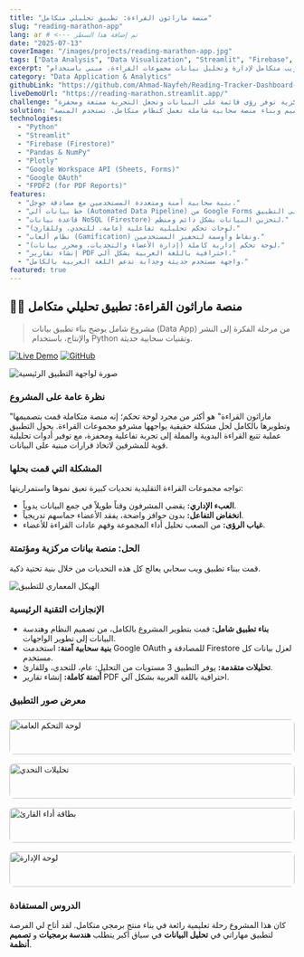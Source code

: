```yaml
---
title: "منصة ماراثون القراءة: تطبيق تحليلي متكامل"
slug: "reading-marathon-app"
lang: ar # <--- تم إضافة هذا السطر
date: "2025-07-13"
coverImage: "/images/projects/reading-marathon-app.jpg"
tags: ["Data Analysis", "Data Visualization", "Streamlit", "Firebase", "Pandas", "Plotly", "Full-Stack Python", "Google Cloud", "Data Engineering"]
excerpt: "تطبيق ويب متكامل لإدارة وتحليل بيانات مجموعات القراءة، مبني باستخدام Python و Streamlit. يتميز التطبيق بنظام ألعاب (Gamification) ومزامنة سحابية مع Google Sheets وقاعدة بيانات Firestore مع لوحات تحكم تفاعلية وتقارير PDF آلية."
category: "Data Application & Analytics"
githubLink: "https://github.com/Ahmad-Nayfeh/Reading-Tracker-Dashboard-Cloud"
liveDemoUrl: "https://reading-marathon.streamlit.app/"
challenge: "تكمن الصعوبة في إدارة مجموعات القراءة في التحديات المستمرة لمتابعة التزام الأعضاء، والحفاظ على تفاعلهم، والعبء الإداري الكبير على المشرفين. كانت هناك حاجة ماسة لأداة مركزية توفر رؤى قائمة على البيانات وتجعل التجربة ممتعة ومحفزة."
solution: "قمت بتصميم وبناء منصة سحابية شاملة تعمل كنظام متكامل. تستخدم المنصة Google Forms لجمع البيانات بسلاسة، وتزامنها مع قاعدة بيانات Firestore السحابية لكل مستخدم، وتعرضها في لوحات تحكم تفاعلية مبنية بـ Streamlit. تم دمج نظام نقاط وأوسمة ذكي لتحفيز المشاركين، مع أدوات إدارية قوية للمشرفين."
technologies:
  - "Python"
  - "Streamlit"
  - "Firebase (Firestore)"
  - "Pandas & NumPy"
  - "Plotly"
  - "Google Workspace API (Sheets, Forms)"
  - "Google OAuth"
  - "FPDF2 (for PDF Reports)"
features:
  - "بنية سحابية آمنة ومتعددة المستخدمين مع مصادقة جوجل."
  - "خط بيانات آلي (Automated Data Pipeline) من Google Forms إلى التطبيق."
  - "قاعدة بيانات NoSQL (Firestore) لتخزين البيانات بشكل دائم ومنظم."
  - "لوحات تحكم تحليلية تفاعلية (عامة، للتحدي، وللقارئ)."
  - "نظام ألعاب (Gamification) ونقاط وأوسمة لتحفيز المستخدمين."
  - "لوحة تحكم إدارية كاملة (إدارة الأعضاء والتحديات، ومحرر بيانات)."
  - "إنشاء تقارير PDF احترافية باللغة العربية بشكل آلي."
  - "واجهة مستخدم حديثة وجذابة تدعم اللغة العربية بالكامل."
featured: true
---
```


## 🏃‍♂️ منصة ماراثون القراءة: تطبيق تحليلي متكامل

> مشروع شامل يوضح بناء تطبيق بيانات (Data App) من مرحلة الفكرة إلى النشر والإنتاج، باستخدام Python وتقنيات سحابية حديثة.

[![Live Demo](https://img.shields.io/badge/🚀_Live_Demo-Visit_App-brightgreen?style=for-the-badge)](https://reading-marathon.streamlit.app/)
[![GitHub](https://img.shields.io/badge/GitHub-Ahmad--Nayfeh-black?style=for-the-badge&logo=github)](https://github.com/Ahmad-Nayfeh/Reading-Tracker-Dashboard-Cloud)

![صورة لواجهة التطبيق الرئيسية](/images/projects/reading-marathon-app/dashboard.png)

### نظرة عامة على المشروع

"ماراثون القراءة" هو أكثر من مجرد لوحة تحكم؛ إنه منصة متكاملة قمت بتصميمها وتطويرها بالكامل لحل مشكلة حقيقية يواجهها مشرفو مجموعات القراءة. يحول التطبيق عملية تتبع القراءة اليدوية والمملة إلى تجربة تفاعلية ومحفزة، مع توفير أدوات تحليلية قوية للمشرفين لاتخاذ قرارات مبنية على البيانات.

### المشكلة التي قمت بحلها

تواجه مجموعات القراءة التقليدية تحديات كبيرة تعيق نموها واستمراريتها:
- **العبء الإداري:** يقضي المشرفون وقتاً طويلاً في جمع البيانات يدوياً.
- **انخفاض التفاعل:** بدون حوافز واضحة، يفقد الأعضاء حماسهم تدريجياً.
- **غياب الرؤى:** من الصعب تحليل أداء المجموعة وفهم عادات القراءة للأعضاء.

### الحل: منصة بيانات مركزية ومؤتمتة

قمت ببناء تطبيق ويب سحابي يعالج كل هذه التحديات من خلال بنية تحتية ذكية.

![الهيكل المعماري للتطبيق](/images/projects/reading-marathon-app/architecture.png)

### الإنجازات التقنية الرئيسية

- **بناء تطبيق شامل:** قمت بتطوير المشروع بالكامل، من تصميم النظام وهندسة البيانات إلى تطوير الواجهات.
- **بنية سحابية آمنة:** استخدمت Google OAuth للمصادقة و Firestore لعزل بيانات كل مستخدم.
- **تحليلات متقدمة:** يوفر التطبيق 3 مستويات من التحليل: عام، للتحدي، وللقارئ.
- **أتمتة كاملة:** إنشاء تقارير PDF احترافية باللغة العربية بشكل آلي.

### معرض صور التطبيق

<div style="display: grid; grid-template-columns: repeat(auto-fit, minmax(250px, 1fr)); gap: 1rem; margin-top: 1.5rem;">
  <div style="border: 1px solid hsl(var(--border)); border-radius: 0.5rem; overflow: hidden;">
    <img src="/images/projects/reading-marathon-app/dashboard.png" alt="لوحة التحكم العامة" style="width: 100%;"/>
    <p style="padding: 0.75rem; text-align: center; font-weight: 500; margin: 0;">لوحة التحكم العامة</p>
  </div>
  <div style="border: 1px solid hsl(var(--border)); border-radius: 0.5rem; overflow: hidden;">
    <img src="/images/projects/reading-marathon-app/challenge-analytics.png" alt="تحليلات التحدي" style="width: 100%;"/>
    <p style="padding: 0.75rem; text-align: center; font-weight: 500; margin: 0;">تحليلات التحدي</p>
  </div>
  <div style="border: 1px solid hsl(var(--border)); border-radius: 0.5rem; overflow: hidden;">
    <img src="/images/projects/reading-marathon-app/reader-card.png" alt="بطاقة أداء القارئ" style="width: 100%;"/>
    <p style="padding: 0.75rem; text-align: center; font-weight: 500; margin: 0;">بطاقة أداء القارئ</p>
  </div>
  <div style="border: 1px solid hsl(var(--border)); border-radius: 0.5rem; overflow: hidden;">
    <img src="/images/projects/reading-marathon-app/admin-panel.png" alt="لوحة الإدارة" style="width: 100%;"/>
    <p style="padding: 0.75rem; text-align: center; font-weight: 500; margin: 0;">لوحة الإدارة</p>
  </div>
</div>

### الدروس المستفادة

كان هذا المشروع رحلة تعليمية رائعة في بناء منتج برمجي متكامل. لقد أتاح لي الفرصة لتطبيق مهاراتي في **تحليل البيانات** في سياق أكبر يتطلب **هندسة برمجيات** و **تصميم أنظمة**.